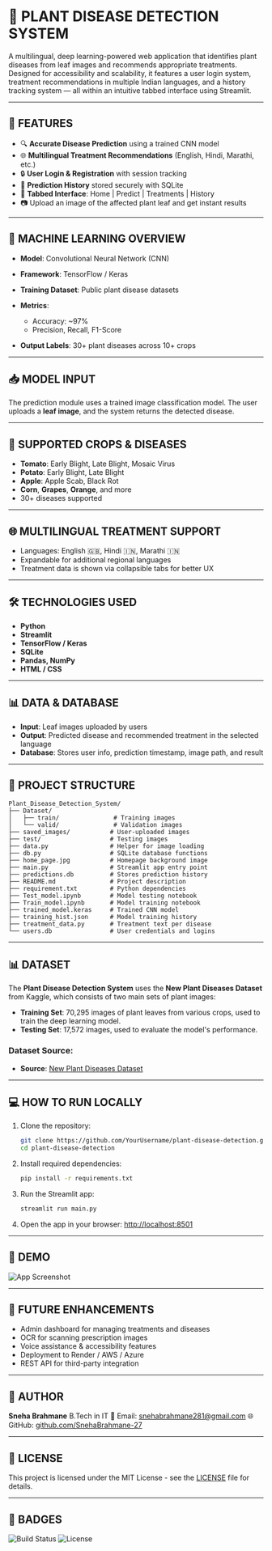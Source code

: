 
# 🌿 PLANT DISEASE DETECTION SYSTEM

A multilingual, deep learning-powered web application that identifies plant diseases from leaf images and recommends appropriate treatments. Designed for accessibility and scalability, it features a user login system, treatment recommendations in multiple Indian languages, and a history tracking system — all within an intuitive tabbed interface using Streamlit.

---

## 🚀 FEATURES

* 🔍 **Accurate Disease Prediction** using a trained CNN model
* 🌐 **Multilingual Treatment Recommendations** (English, Hindi, Marathi, etc.)
* 🔒 **User Login & Registration** with session tracking
* 📁 **Prediction History** stored securely with SQLite
* 🧭 **Tabbed Interface**: Home | Predict | Treatments | History
* 📷 Upload an image of the affected plant leaf and get instant results

---

## 🧠 MACHINE LEARNING OVERVIEW

* **Model**: Convolutional Neural Network (CNN)
* **Framework**: TensorFlow / Keras
* **Training Dataset**: Public plant disease datasets
* **Metrics**:

  * Accuracy: \~97%
  * Precision, Recall, F1-Score
* **Output Labels**: 30+ plant diseases across 10+ crops

---

## 📥 MODEL INPUT

The prediction module uses a trained image classification model. The user uploads a **leaf image**, and the system returns the detected disease.

---

## 🌾 SUPPORTED CROPS & DISEASES

* **Tomato**: Early Blight, Late Blight, Mosaic Virus
* **Potato**: Early Blight, Late Blight
* **Apple**: Apple Scab, Black Rot
* **Corn**, **Grapes**, **Orange**, and more
* 30+ diseases supported

---

## 🌐 MULTILINGUAL TREATMENT SUPPORT

* Languages: English 🇬🇧, Hindi 🇮🇳, Marathi 🇮🇳
* Expandable for additional regional languages
* Treatment data is shown via collapsible tabs for better UX

---

## 🛠️ TECHNOLOGIES USED

* **Python**
* **Streamlit**
* **TensorFlow / Keras**
* **SQLite**
* **Pandas, NumPy**
* **HTML / CSS**

---

## 📊 DATA & DATABASE

* **Input**: Leaf images uploaded by users
* **Output**: Predicted disease and recommended treatment in the selected language
* **Database**: Stores user info, prediction timestamp, image path, and result


---

## 📂 PROJECT STRUCTURE

```plaintext
Plant_Disease_Detection_System/
├── Dataset/
│   ├── train/               # Training images
│   └── valid/               # Validation images
├── saved_images/           # User-uploaded images
├── test/                   # Testing images
├── data.py                 # Helper for image loading
├── db.py                   # SQLite database functions
├── home_page.jpg           # Homepage background image
├── main.py                 # Streamlit app entry point
├── predictions.db          # Stores prediction history
├── README.md               # Project description
├── requirement.txt         # Python dependencies
├── Test_model.ipynb        # Model testing notebook
├── Train_model.ipynb       # Model training notebook
├── trained_model.keras     # Trained CNN model
├── training_hist.json      # Model training history
├── treatment_data.py       # Treatment text per disease
└── users.db                # User credentials and logins

```


---

## 📊 DATASET

The **Plant Disease Detection System** uses the **New Plant Diseases Dataset** from Kaggle, which consists of two main sets of plant images:

* **Training Set**: 70,295 images of plant leaves from various crops, used to train the deep learning model.
* **Testing Set**: 17,572 images, used to evaluate the model's performance.

### Dataset Source:

* **Source**: [New Plant Diseases Dataset](https://www.kaggle.com/datasets/vipoooool/new-plant-diseases-dataset)

---


## 💻 HOW TO RUN LOCALLY

1. Clone the repository:

   ```bash
   git clone https://github.com/YourUsername/plant-disease-detection.git
   cd plant-disease-detection
   ```

2. Install required dependencies:

   ```bash
   pip install -r requirements.txt
   ```

3. Run the Streamlit app:

   ```bash
   streamlit run main.py
   ```

4. Open the app in your browser:
   [http://localhost:8501](http://localhost:8501)


---

## 📸 DEMO

![App Screenshot](path/to/screenshot.png)


---

## 📌 FUTURE ENHANCEMENTS

* Admin dashboard for managing treatments and diseases
* OCR for scanning prescription images
* Voice assistance & accessibility features
* Deployment to Render / AWS / Azure
* REST API for third-party integration

---

## 👤 AUTHOR

**Sneha Brahmane**
B.Tech in IT
📧 Email: [snehabrahmane281@gmail.com](mailto:snehabrahmane281@gmail.com)
🌐 GitHub: [github.com/SnehaBrahmane-27](https://github.com/SnehaBrahmane-27)

---

## 📝 LICENSE

This project is licensed under the MIT License - see the [LICENSE](LICENSE) file for details.

---

## 🔧 BADGES

![Build Status](https://img.shields.io/badge/build-passing-brightgreen)
![License](https://img.shields.io/badge/license-MIT-blue)

